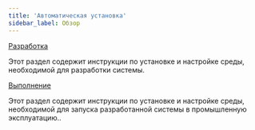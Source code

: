 ```yaml
---
title: 'Автоматическая установка'
sidebar_label: Обзор
---
```


[Разработка](Development_auto_.md)

Этот раздел содержит инструкции по установке и настройке среды, необходимой для разработки системы.

[Выполнение](Execution_auto_.md)

Этот раздел содержит инструкции по установке и настройке среды, необходимой для запуска разработанной системы в промышленную эксплуатацию..

